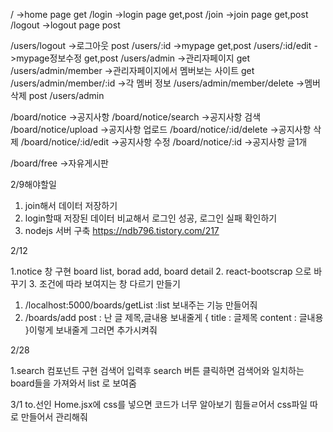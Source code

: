 / ->home page get
/login ->login page get,post
/join ->join page get,post
/logout ->logout page post

/users/logout ->로그아웃 post
/users/:id ->mypage get,post
/users/:id/edit ->mypage정보수정 get,post
/users/admin ->관리자페이지 get
/users/admin/member ->관리자페이지에서 멤버보는 사이트 get
/users/admin/member/:id ->각 멤버 정보
/users/admin/member/delete ->멤버삭제 post
/users/admin

/board/notice ->공지사항
/board/notice/search ->공지사항 검색
/board/notice/upload ->공지사항 업로드
/board/notice/:id/delete ->공지사항 삭제
/board/notice/:id/edit ->공지사항 수정
/board/notice/:id ->공지사항 글1개

/board/free ->자유게시판

2/9해야할일

1. join해서 데이터 저장하기
2. login할때 저장된 데이터 비교해서 로그인 성공, 로그인 실패 확인하기
3. nodejs 서버 구축
   https://ndb796.tistory.com/217

2/12

1.notice 창 구현
board list, borad add, board detail 2. react-bootscrap 으로 바꾸기 3. 조건에 따라 보여지는 창 다르기 만들기

1. /localhost:5000/boards/getList
   :list 보내주는 기능 만들어줘
2. /boards/add post
   : 난 글 제목,글내용 보내줄게
   {
   title : 글제목
   content : 글내용
   }이렇게 보내줄게
   그러면 추가시켜줘

2/28

1.search 컴포넌트 구현
검색어 입력후 search 버튼 클릭하면 검색어와 일치하는 board들을 가져와서 list 로 보여줌

3/1
to.선인
Home.jsx에 css를 넣으면 코드가 너무 알아보기 힘들ㄹ어서 css파일 따로 만들어서 관리해줘
